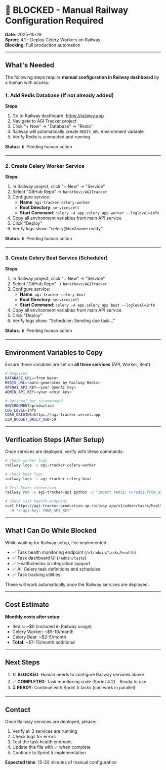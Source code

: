 # 🚧 BLOCKED - Manual Railway Configuration Required

**Date**: 2025-10-28  
**Sprint**: 4.1 - Deploy Celery Workers on Railway  
**Blocking**: Full production automation

---

## What's Needed

The following steps require **manual configuration in Railway dashboard** by a human with access:

### 1. Add Redis Database (if not already added)

**Steps**:
1. Go to Railway dashboard: https://railway.app
2. Navigate to AGI Tracker project
3. Click "+ New" → "Database" → "Redis"
4. Railway will automatically create `REDIS_URL` environment variable
5. Verify Redis is connected and running

**Status**: ⏸️ Pending human action

---

### 2. Create Celery Worker Service

**Steps**:
1. In Railway project, click "+ New" → "Service"
2. Select "GitHub Repo" → `hankthevc/AGITracker`
3. Configure service:
   - **Name**: `agi-tracker-celery-worker`
   - **Root Directory**: `services/etl`
   - **Start Command**: `celery -A app.celery_app worker --loglevel=info`
4. Copy all environment variables from main API service
5. Click "Deploy"
6. Verify logs show: "celery@hostname ready"

**Status**: ⏸️ Pending human action

---

### 3. Create Celery Beat Service (Scheduler)

**Steps**:
1. In Railway project, click "+ New" → "Service"
2. Select "GitHub Repo" → `hankthevc/AGITracker`
3. Configure service:
   - **Name**: `agi-tracker-celery-beat`
   - **Root Directory**: `services/etl`
   - **Start Command**: `celery -A app.celery_app beat --loglevel=info`
4. Copy all environment variables from main API service
5. Click "Deploy"
6. Verify logs show: "Scheduler: Sending due task..."

**Status**: ⏸️ Pending human action

---

## Environment Variables to Copy

Ensure these variables are set on **all three services** (API, Worker, Beat):

```bash
# Required
DATABASE_URL=<from Neon>
REDIS_URL=<auto-generated by Railway Redis>
OPENAI_API_KEY=<your OpenAI key>
ADMIN_API_KEY=<your admin key>

# Optional but recommended
ENVIRONMENT=production
LOG_LEVEL=info
CORS_ORIGINS=https://agi-tracker.vercel.app
LLM_BUDGET_DAILY_USD=50
```

---

## Verification Steps (After Setup)

Once services are deployed, verify with these commands:

```bash
# Check worker logs
railway logs -s agi-tracker-celery-worker

# Check beat logs
railway logs -s agi-tracker-celery-beat

# Test Redis connection
railway run -s agi-tracker-api python -c "import redis; r=redis.from_url('$REDIS_URL'); print('✅ Redis:', r.ping())"

# Check task health endpoint
curl https://agi-tracker-production.up.railway.app/v1/admin/tasks/health \
  -H "x-api-key: YOUR_API_KEY"
```

---

## What I Can Do While Blocked

While waiting for Railway setup, I've implemented:

- ✅ Task health monitoring endpoint (`/v1/admin/tasks/health`)
- ✅ Task dashboard UI (`/admin/tasks`)
- ✅ Healthchecks.io integration support
- ✅ All Celery task definitions and schedules
- ✅ Task tracking utilities

These will work automatically once the Railway services are deployed.

---

## Cost Estimate

**Monthly costs after setup**:
- Redis: ~$0 (included in Railway usage)
- Celery Worker: ~$5-10/month
- Celery Beat: ~$2-5/month
- **Total**: ~$7-15/month additional

---

## Next Steps

1. ⏸️ **BLOCKED**: Human needs to configure Railway services above
2. ✅ **COMPLETED**: Task monitoring code (Sprint 4.2) - Ready to use
3. ⏳ **READY**: Continue with Sprint 5 tasks (can work in parallel)

---

## Contact

Once Railway services are deployed, please:
1. Verify all 3 services are running
2. Check logs for errors
3. Test the task health endpoint
4. Update this file with ✅ when complete
5. Continue to Sprint 5 implementation

**Expected time**: 15-30 minutes of manual configuration
